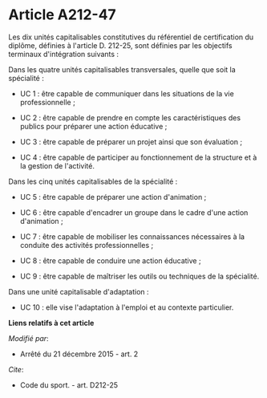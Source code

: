 # Article A212-47

Les dix unités capitalisables constitutives du référentiel de certification du diplôme, définies à l'article D. 212-25, sont
définies par les objectifs terminaux d'intégration suivants : 

Dans les quatre unités capitalisables transversales, quelle que soit la spécialité :

- UC 1 : être capable de communiquer dans les situations de la vie professionnelle ;

- UC 2 : être capable de prendre en compte les caractéristiques des publics pour préparer une action éducative ;

- UC 3 : être capable de préparer un projet ainsi que son évaluation ;

- UC 4 : être capable de participer au fonctionnement de la structure et à la gestion de l'activité. 

Dans les cinq unités capitalisables de la spécialité :

- UC 5 : être capable de préparer une action d'animation ;

- UC 6 : être capable d'encadrer un groupe dans le cadre d'une action d'animation ;

- UC 7 : être capable de mobiliser les connaissances nécessaires à la conduite des activités professionnelles ;

- UC 8 : être capable de conduire une action éducative ;

- UC 9 : être capable de maîtriser les outils ou techniques de la spécialité. 

Dans une unité capitalisable d'adaptation :

- UC 10 : elle vise l'adaptation à l'emploi et au contexte particulier.

**Liens relatifs à cet article**

_Modifié par_:

  - Arrêté du 21 décembre 2015 - art. 2

_Cite_:

  - Code du sport. - art. D212-25
